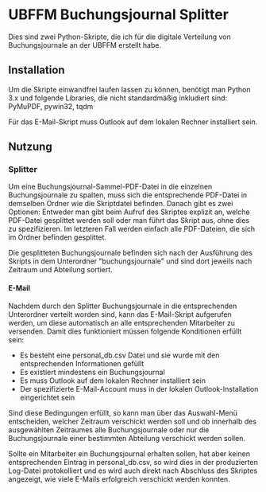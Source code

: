 # UBFFM Buchungsjournal Splitter
Dies sind zwei Python-Skripte, die ich für die digitale Verteilung von Buchungsjournale an der UBFFM erstellt habe.

## Installation
Um die Skripte einwandfrei laufen lassen zu können, benötigt man Python 3.x und folgende Libraries, die nicht standardmäßig inkludiert sind: PyMuPDF, pywin32, tqdm

Für das E-Mail-Skript muss Outlook auf dem lokalen Rechner installiert sein.

## Nutzung
### Splitter
Um eine Buchungsjournal-Sammel-PDF-Datei in die einzelnen Buchungsjournale zu spalten, muss sich die entsprechende PDF-Datei in demselben Ordner wie die Skriptdatei befinden. Danach gibt es zwei Optionen: Entweder man gibt beim Aufruf des Skriptes explizit an, welche PDF-Datei gesplittet werden soll oder man führt das Skript aus, ohne dies zu spezifizieren. Im letzteren Fall werden einfach alle PDF-Dateien, die sich im Ordner befinden gesplittet.

Die gesplitteten Buchungsjournale befinden sich nach der Ausführung des Skripts in dem Unterordner "buchungsjournale" und sind dort jeweils nach Zeitraum und Abteilung sortiert.

#### E-Mail
Nachdem durch den Splitter Buchungsjournale in die entsprechenden Unterordner verteilt worden sind, kann das E-Mail-Skript aufgerufen werden, um diese automatisch an alle entsprechenden Mitarbeiter zu versenden. Damit dies funktioniert müssen folgende Konditionen erfüllt sein:
* Es besteht eine personal_db.csv Datei und sie wurde mit den entsprechenden Informationen gefüllt
* Es existiert mindestens ein Buchungsjournal
* Es muss Outlook auf dem lokalen Rechner installiert sein
* Der spezifizierte E-Mail-Account muss in der lokalen Outlook-Installation eingerichtet sein

Sind diese Bedingungen erfüllt, so kann man über das Auswahl-Menü entscheiden, welcher Zeitraum verschickt werden soll und ob innerhalb des ausgewählten Zeitraumes alle Buchungsjournale oder nur die Buchungsjournale einer bestimmten Abteilung verschickt werden sollen.

Sollte ein Mitarbeiter ein Buchungsjournal erhalten sollen, hat aber keinen entsprechenden Eintrag in personal_db.csv, so wird dies in der produzierten Log-Datei protokolliert und es wird auch direkt nach Abschluss des Skriptes angezeigt, wie viele E-Mails erfolgreich verschickt werden konnten.
